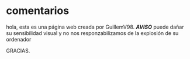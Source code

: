 comentarios
===========
hola, esta es una página web creada por GuillemV98.
*****AVISO***** puede dañar su sensibilidad visual y no nos responzabilizamos de la explosión de su ordenador

GRACIAS.
